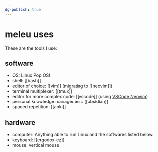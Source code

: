 ```yaml
---
dg-publish: true
---
```

# meleu uses

These are the tools I use:

## software

- OS: Linux Pop OS!
- shell: [[bash]]
- editor of choice: [[vim]] (migrating to [[neovim]])
- terminal multiplexer: [[tmux]]
- editor for more complex code: [[vscode]] (using [VSCode Neovim](https://marketplace.visualstudio.com/items?itemName=asvetliakov.vscode-neovim))
- personal knowledge management: [[obsidian]]
- spaced repetition: [[anki]]


## hardware

- computer: Anything able to run Linux and the softwares listed below.
- keyboard: [[ergodox-ez]]
- mouse: vertical mouse

